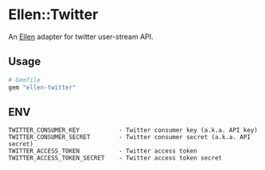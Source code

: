# Ellen::Twitter
An [Ellen](https://github.com/r7kamura/ellen) adapter for twitter user-stream API.

## Usage
```ruby
# Gemfile
gem "ellen-twitter"
```

## ENV
```
TWITTER_CONSUMER_KEY           - Twitter consumer key (a.k.a. API key)
TWITTER_CONSUMER_SECRET        - Twitter consumer secret (a.k.a. API secret)
TWITTER_ACCESS_TOKEN           - Twitter access token
TWITTER_ACCESS_TOKEN_SECRET    - Twitter access token secret
```
